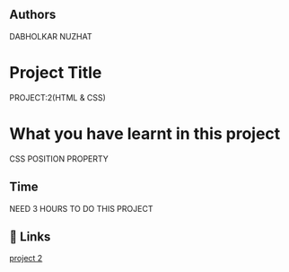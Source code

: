 
 ## Authors 
 DABHOLKAR NUZHAT 
# Project Title

PROJECT:2(HTML & CSS)

 # What you have learnt in this project
CSS POSITION PROPERTY 

## Time
 NEED 3 HOURS TO DO THIS PROJECT

## 🔗 Links
[project 2](https://project2ab.netlify.app/)
